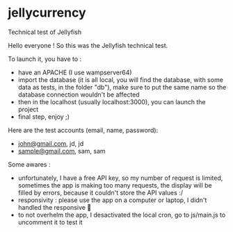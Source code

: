 # jellycurrency
Technical test of Jellyfish

Hello everyone ! So this was the Jellyfish technical test. 

To launch it, you have to :
- have an APACHE (I use wampserver64)
- import the database (it is all local, you will find the database, with some data as tests, in the folder "db"), make sure to put the same name so the database connection wouldn't be affected
- then in the localhost (usually localhost:3000), you can launch the project
- final step, enjoy ;)

Here are the test accounts (email, name, password): 
- john@gmail.com, jd, jd
- sample@gmail.com, sam, sam

Some awares : 
- unfortunately, I have a free API key, so my number of request is limited, sometimes the app is making too many requests, the display will be filled by errors, because it couldn't store the API values :/
- responsivity : please use the app on a computer or laptop, I didn't handled the responsive 🥲
- to not overhelm the app, I desactivated the local cron, go to js/main.js to uncomment it to test it
